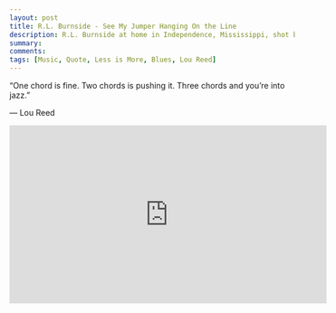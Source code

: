 ```yaml
---
layout: post
title: R.L. Burnside - See My Jumper Hanging On the Line
description: R.L. Burnside at home in Independence, Mississippi, shot by Alan Lomax, Worth Long, and John Bishop in August, 1978.
summary: 
comments: 
tags: [Music, Quote, Less is More, Blues, Lou Reed]
---
```


“One chord is fine. Two chords is pushing it. Three chords and you’re into jazz.”

— Lou Reed

<div class="youtube-embed-container">
	<iframe width="560" height="315" src="https://www.youtube.com/embed/K_DOnKJ232M" title="YouTube video player" frameborder="0" allow="accelerometer; autoplay; clipboard-write; encrypted-media; gyroscope; picture-in-picture" allowfullscreen></iframe>
</div>